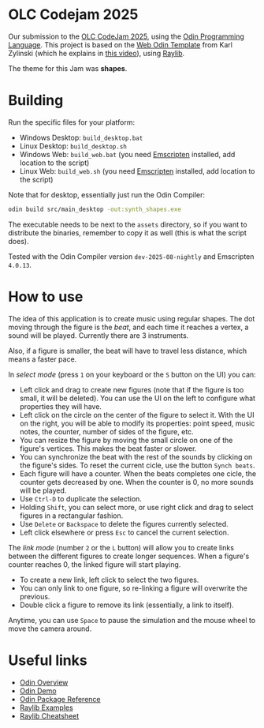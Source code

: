 # OLC Codejam 2025

Our submission to the [OLC CodeJam 2025], using the [Odin Programming Language].
This project is based on the [Web Odin Template] from Karl Zylinski (which he
explains in [this video]), using [Raylib].

The theme for this Jam was **shapes**.

# Building

Run the specific files for your platform:

- Windows Desktop: `build_desktop.bat`
- Linux Desktop: `build_desktop.sh`
- Windows Web: `build_web.bat` (you need [Emscripten] installed, add location to the script)
- Linux Web: `build_web.sh` (you need [Emscripten] installed, add location to the script)

Note that for desktop, essentially just run the Odin Compiler:

```bash
odin build src/main_desktop -out:synth_shapes.exe

```

The executable needs to be next to the `assets` directory, so if you want to
distribute the binaries, remember to copy it as well (this is what the script
does).

Tested with the Odin Compiler version `dev-2025-08-nightly` and Emscripten
`4.0.13`.

# How to use

The idea of this application is to create music using regular shapes.
The dot moving through the figure is the _beat_, and each time it reaches a
vertex, a sound will be played. Currently there are 3 instruments.

Also, if a figure is smaller, the beat will have to travel less distance, which
means a faster pace.

In _select mode_ (press `1` on your keyboard or the `S` button on the UI) you
can:

-   Left click and drag to create new figures (note that if the figure is too
    small, it will be deleted). You can use the UI on the left to configure what
    properties they will have.
-   Left click on the circle on the center of the figure to select it. With the
    UI on the right, you will be able to modify its properties: point speed,
    music notes, the counter, number of sides of the figure, etc.
-   You can resize the figure by moving the small circle on one of the figure's
    vertices. This makes the beat faster or slower.
-   You can synchronize the beat with the rest of the sounds by clicking on the
    figure's sides. To reset the current cicle, use the button `Synch beats`.
-   Each figure will have a counter. When the beats completes one cicle, the
    counter gets decreased by one. When the counter is 0, no more sounds will be
    played.
-   Use `Ctrl-D` to duplicate the selection.
-   Holding `Shift`, you can select more, or use right click and drag to select
    figures in a rectangular fashion.
-   Use `Delete` or `Backspace` to delete the figures currently selected.
-   Left click elsewhere or press `Esc` to cancel the current selection.

The _link mode_ (number `2` or the `L` button) will allow you to create links
between the different figures to create longer sequences. When a figure's
counter reaches 0, the linked figure will start playing.

-   To create a new link, left click to select the two figures.
-   You can only link to one figure, so re-linking a figure will overwrite the
    previous.
-   Double click a figure to remove its link (essentially, a link to itself).


Anytime, you can use `Space` to pause the simulation and the mouse wheel to move
the camera around.

# Useful links

- [Odin Overview](https://odin-lang.org/docs/overview/)
- [Odin Demo](https://github.com/odin-lang/Odin/blob/master/examples/demo/demo.odin)
- [Odin Package Reference](https://pkg.odin-lang.org/)
- [Raylib Examples](https://www.raylib.com/examples.html)
- [Raylib Cheatsheet](https://www.raylib.com/cheatsheet/cheatsheet.html)

[Emscripten]: https://emscripten.org/
[OLC CodeJam 2025]: https://itch.io/jam/olc-codejam-2025
[Odin Programming Language]: https://odin-lang.org/
[Web Odin Template]: https://github.com/karl-zylinski/odin-raylib-web
[this video]: https://youtu.be/WhRIjmHS-Og
[Raylib]: https://www.raylib.com/
